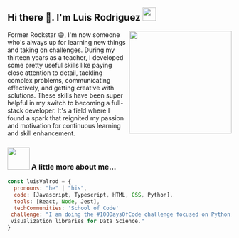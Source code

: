<h2> Hi there 👋. I'm Luis Rodriguez <img src="https://media.giphy.com/media/WUlplcMpOCEmTGBtBW/giphy.gif" width="30"></h2>
<img align='right' src="https://farm3.static.flickr.com/2515/3911058195_c806128b89_m.jpg" width="230">
<p>Former Rockstar 😅, I'm now someone who's always up for learning new things and taking on challenges. During my thirteen years as a teacher, I developed some pretty useful skills like paying close attention to detail, tackling complex problems, communicating effectively, and getting creative with solutions. These skills have been super helpful in my switch to becoming a full-stack developer. It's a field where I found a spark that reignited my passion and motivation for continuous learning and skill enhancement. </p>

### <img src="https://media.giphy.com/media/a5viI92PAF89q/giphy.gif?cid=82a1493bbma3ld2unlldors0k83q40re7ssqu1pponr6fks5&ep=v1_gifs_trending&rid=giphy.gif&ct=g" width="50"> A little more about me...  
```javascript
const luisValrod = {
  pronouns: "he" | "his",
  code: [Javascript, Typescript, HTML, CSS, Python],
  tools: [React, Node, Jest],
  techCommunities: 'School of Code'
 challenge: "I am doing the #100DaysOfCode challenge focused on Python, Numpy, Pandas, and
 visualization libraries for Data Science."
}
```
<!--![Luis Rodriguez](https://farm3.static.flickr.com/2515/3911058195_c806128b89_m.jpg)
I am an enthusiastic and ambitious individual who thrives on learning and embracing new challenges. Over my thirteen-year tenure as a teacher, I honed valuable skills such as meticulous attention to detail, the ability to dissect complex problems, effective communication, and creative problem-solving. These skills have proven invaluable in my transition to a full-stack developer, a field where I discovered a spark that reignited my passion and motivation for continuous learning and skill enhancement.*!-->
<!--
**LuisValrod/LuisValrod** is a ✨ _special_ ✨ repository because its `README.md` (this file) appears on your GitHub profile.

Here are some ideas to get you started:

- 🔭 I’m currently working on ...
- 🌱 I’m currently learning ...
- 👯 I’m looking to collaborate on ...
- 🤔 I’m looking for help with ...
- 💬 Ask me about ...
- 📫 How to reach me: ...
- 😄 Pronouns: ...
- ⚡ Fun fact: ...
-->

